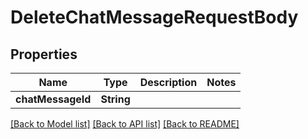 # DeleteChatMessageRequestBody

## Properties
Name | Type | Description | Notes
------------ | ------------- | ------------- | -------------
**chatMessageId** | **String** |  | 

[[Back to Model list]](../README.md#documentation-for-models) [[Back to API list]](../README.md#documentation-for-api-endpoints) [[Back to README]](../README.md)


